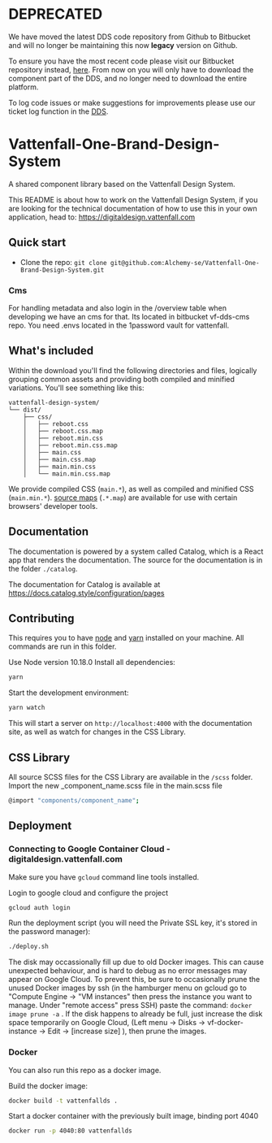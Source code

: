 # DEPRECATED

We have moved the latest DDS code repository from Github to Bitbucket and will no longer be maintaining this now **legacy** version on Github.

To ensure you have the most recent code please visit our Bitbucket repository instead, [here](https://bitbucket.org/thebrewery/vf-dds-vanilla). From now on you will only have to download the component part of the DDS, and no longer need to download the entire platform.

To log code issues or make suggestions for improvements please use our ticket log function in the [DDS](https://digitaldesign.vattenfall.com/contact).

# Vattenfall-One-Brand-Design-System

A shared component library based on the Vattenfall Design System.

This README is about how to work on the Vattenfall Design System, if you are looking for the technical documentation of how to use this in your own application, head to:
https://digitaldesign.vattenfall.com

## Quick start

- Clone the repo: `git clone git@github.com:Alchemy-se/Vattenfall-One-Brand-Design-System.git`

### Cms

For handling metadata and also login in the /overview table when developing we have an cms for that. Its located in bitbucket
vf-dds-cms repo. You need .envs located in the 1password vault for vattenfall.

## What's included

Within the download you'll find the following directories and files, logically grouping common assets and providing both compiled and minified variations. You'll see something like this:

```
vattenfall-design-system/
└── dist/
    ├── css/
    │   ├── reboot.css
    │   ├── reboot.css.map
    │   ├── reboot.min.css
    │   ├── reboot.min.css.map
    │   ├── main.css
    │   ├── main.css.map
    │   ├── main.min.css
    │   └── main.min.css.map
```

We provide compiled CSS (`main.*`), as well as compiled and minified CSS (`main.min.*`). [source maps](https://developers.google.com/web/tools/chrome-devtools/debug/readability/source-maps) (`.*.map`) are available for use with certain browsers' developer tools.

## Documentation

The documentation is powered by a system called Catalog, which is a React app that renders the documentation.
The source for the documentation is in the folder `./catalog`.

The documentation for Catalog is available at https://docs.catalog.style/configuration/pages

## Contributing

This requires you to have [node](https://nodejs.org/en/) and [yarn](https://yarnpkg.com/lang/en/) installed on your machine.
All commands are run in this folder.

Use Node version 10.18.0
Install all dependencies:

```sh
yarn
```

Start the development environment:

```sh
yarn watch
```

This will start a server on `http://localhost:4000` with the documentation site, as well as watch for changes in the CSS Library.

## CSS Library

All source SCSS files for the CSS Library are available in the `/scss` folder.
Import the new \_component_name.scss file in the main.scss file

```sh
@import "components/component_name";
```

## Deployment

### Connecting to Google Container Cloud - digitaldesign.vattenfall.com

Make sure you have `gcloud` command line tools installed.

Login to google cloud and configure the project

```sh
gcloud auth login
```

Run the deployment script (you will need the Private SSL key, it's stored in the password manager):

```sh
./deploy.sh
```

The disk may occassionally fill up due to old Docker images. This can cause unexpected behaviour, and is hard to debug as no error messages may appear on Google Cloud.
To prevent this, be sure to occasionally prune the unused Docker images by ssh (in the hamburger menu on gcloud go to "Compute Engine -> "VM instances" then press the instance you want to manage. Under "remote access" press SSH) paste the command: `docker image prune -a` . If the disk happens to already be full, just increase the disk space temporarily on Google Cloud, (Left menu -> Disks -> vf-docker-instance -> Edit -> [increase size] ), then prune the images.

### Docker

You can also run this repo as a docker image.

Build the docker image:

```sh
docker build -t vattenfallds .
```

Start a docker container with the previously built image, binding port 4040

```sh
docker run -p 4040:80 vattenfallds
```
